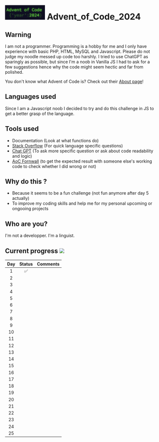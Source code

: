 # <img src="/AoC_logo.png" height="48rem"> Advent_of_Code_2024

## Warning

I am not a programmer. Programming is a hobby for me and I only have experience with basic PHP, HTML, MySQL and Javascript. Please do not judge my noodle messed up code too harshly. I tried to use ChatGPT as sparingly as possible, but since I'm a noob in Vanilla JS I had to ask for a few suggestions hence why the code might seem hectic and far from polished.

You don't know what Advent of Code is? Check out their [About page](https://adventofcode.com/2023/about)!

## Languages used

Since I am a Javascript noob I decided to try and do this challenge in JS to get a better grasp of the language.

## Tools used

- Documentation (Look at what functions do)
- [Stack Overflow](https://stackoverflow.com/) (For quick language specific questions)
- [Chat GPT](https://chat.openai.com/) (To ask more specific question or ask about code readability and logic)
- [AoC Fornwall](https://aoc.fornwall.net/) (to get the expected result with someone else's working code to check whether I did wrong or not)

## Why do this ?

- Because it seems to be a fun challenge (not fun anymore after day 5 actually)
- To improve my coding skills and help me for my personal upcoming or ongooing projects

## Who are you?

I'm not a developper. I'm a linguist.

## Current progress ![](https://geps.dev/progress/4)

| Day | Status | Comments |
| :-: | :----: | :------- |
|  1  |   ✅   |          |
|  2  |        |          |
|  3  |        |          |
|  4  |        |          |
|  5  |        |          |
|  6  |        |          |
|  7  |        |          |
|  8  |        |          |
|  9  |        |          |
| 10  |        |          |
| 11  |        |          |
| 12  |        |          |
| 13  |        |          |
| 14  |        |          |
| 15  |        |          |
| 16  |        |          |
| 17  |        |          |
| 18  |        |          |
| 19  |        |          |
| 20  |        |          |
| 21  |        |          |
| 22  |        |          |
| 23  |        |          |
| 24  |        |          |
| 25  |        |          |